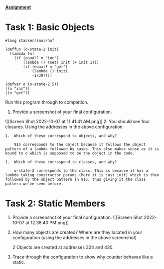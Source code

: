 [**Assignment**](https://docs.google.com/document/d/1TSguKP_MBOf03KyWZnlYC4Lk5-LPagdvtK29gRLiIoY/edit)

# Task 1: Basic Objects

```racket
#lang stacker/smol/hof

(deffun (o-state-2 init)
  (lambda (m)
    (if (equal? m "inc")
        (lambda () (set! init (+ init 1)))
        (if (equal? m "get")
            (lambda () init)
            -1730))))

(defvar o (o-state-2 5))
((o "inc"))
((o "get"))

```

Run this program through to completion.

1.  Provide a screenshot of your final configuration.

![[Screen Shot 2022-10-07 at 11.41.41 AM.png]]
2.  You should see four closures. Using the addresses in the above configuration:
    
	1.  Which of these correspond to objects, and why? 

		915 corresponds to the object because it follows the object pattern of a lambda followed by cases. This also makes sense as it is bound to o which is supposed to be the object in the code.
	    
	1.  Which of these correspond to classes, and why?
	
		o-state-2 corresponds to the class. This is because it has a lambda taking constructor params (here it is just init) which is then followed by the object pattern in 915, thus giving it the class pattern we've seen before.


# Task 2: Static Members


1.  Provide a screenshot of your final configuration.
	![[Screen Shot 2022-10-07 at 12.38.40 PM.png]]
2.  How many objects are created? Where are they located in your configuration (using the addresses in the above screenshot)

	2 Objects are created at addresses 324 and 430.

4. Trace through the configuration to show why counter behaves like a static.

	
